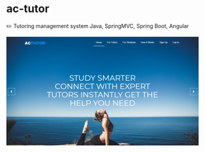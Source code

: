 # ac-tutor
:pencil2: Tutoring management system  Java, SpringMVC, Spring Boot, Angular

![](/src/homepage.png)
